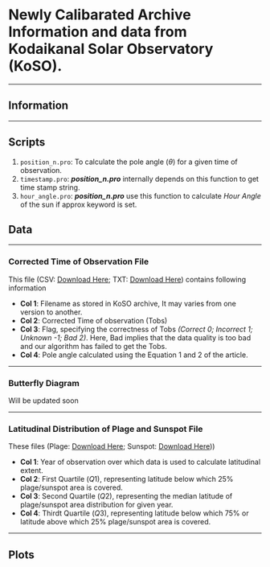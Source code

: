 # Newly Calibarated Archive Information and data from Kodaikanal Solar Observatory (KoSO).
---

## Information
---

## Scripts
1. `position_n.pro`: To calculate the pole angle ($\theta$) for a given time of observation.
2. `timestamp.pro`: **_position_n.pro_** internally depends on this function to get time stamp string.
3. `hour_angle.pro`: **_position_n.pro_** use this function to calculate _Hour Angle_ of the sun if approx keyword is set.
## Data
---

### Corrected Time of Observation File
This file (CSV: [Download Here](data/KoSO_Cak_corrected_Tobs_v1.0.csv); TXT: [Download Here](data/KoSO_Cak_corrected_Tobs_v1.0.txt)) contains following information
- **Col 1**: Filename as stored in KoSO archive, It may varies from one version to another.
- **Col 2**: Corrected Time of observation (Tobs)
- **Col 3**: Flag, specifying the correctness of Tobs _(Correct 0; Incorrect 1; Unknown -1; Bad 2)_. Here, Bad implies that the data quality is too bad and our algorithm has failed to get the Tobs.
- **Col 4**: Pole angle calculated using the Equation 1 and 2 of the article.
---
### Butterfly Diagram
Will be updated soon

---

### Latitudinal Distribution of Plage and Sunspot File
These files (Plage: [Download Here](data/KoSO_CaK_plage_latitudinal_quantiles.csv); Sunspot: [Download Here](data/KoSO_WL_sunspot_latitudinal_quantiles.csv)))
- **Col 1**: Year of observation over which data is used to calculate latitudinal extent.
- **Col 2**: First Quartile ($Q1$), representing latitude below which 25% plage/sunspot area is covered.  
- **Col 3**: Second Quartile ($Q2$), representing the median latitude of plage/sunspot area distribution for given year. 
- **Col 4**: Thirdt Quartile ($Q3$), representing latitude below which 75% or latitude above which 25% plage/sunspot area is covered.

---

## Plots
